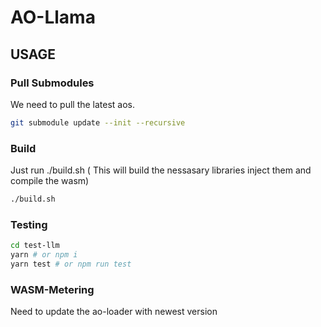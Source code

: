 # AO-Llama

## USAGE

### Pull Submodules

We need to pull the latest aos.
```sh
git submodule update --init --recursive
```


### Build

Just run ./build.sh ( This will build the nessasary libraries inject them and compile the wasm)
```sh
./build.sh
```

### Testing

```sh
cd test-llm
yarn # or npm i
yarn test # or npm run test
```

### WASM-Metering
Need to update the ao-loader with newest version